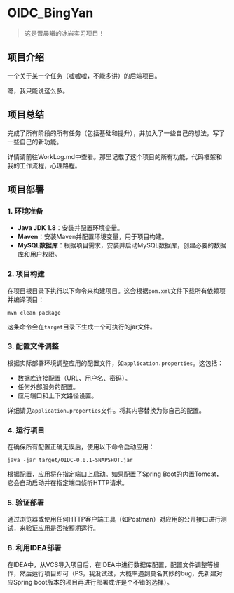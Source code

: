 # OIDC_BingYan

>这是晋晨曦的冰岩实习项目！

## 项目介绍

一个关于某一个任务（嘘嘘嘘，不能多讲）的后端项目。

嗯，我只能说这么多。

## 项目总结

完成了所有阶段的所有任务（包括基础和提升），并加入了一些自己的想法，写了一些自己的新功能。

详情请前往WorkLog.md中查看。那里记载了这个项目的所有功能，代码框架和我的工作流程，心理路程。

## 项目部署

### 1. 环境准备

- **Java JDK 1.8**：安装并配置环境变量。
- **Maven**：安装Maven并配置环境变量，用于项目构建。
- **MySQL数据库**：根据项目需求，安装并启动MySQL数据库，创建必要的数据库和用户权限。

### 2. 项目构建

在项目根目录下执行以下命令来构建项目。这会根据`pom.xml`文件下载所有依赖项并编译项目：

```shell
mvn clean package
```

这条命令会在`target`目录下生成一个可执行的jar文件。

### 3. 配置文件调整

根据实际部署环境调整应用的配置文件，如`application.properties`。这包括：

- 数据库连接配置（URL、用户名、密码）。
- 任何外部服务的配置。
- 应用端口和上下文路径设置。

详细请见`application.properties`文件。将其内容替换为你自己的配置。

### 4. 运行项目

在确保所有配置正确无误后，使用以下命令启动应用：

```shell
java -jar target/OIDC-0.0.1-SNAPSHOT.jar
```

根据配置，应用将在指定端口上启动。如果配置了Spring Boot的内置Tomcat，它会自动启动并在指定端口侦听HTTP请求。

### 5. 验证部署

通过浏览器或使用任何HTTP客户端工具（如Postman）对应用的公开接口进行测试，来验证应用是否按预期运行。

### 6. 利用IDEA部署

在IDEA中，从VCS导入项目后，在IDEA中进行数据库配置，配置文件调整等操作，然后运行项目即可（PS，我没试过，大概率遇到莫名其妙的bug，先新建对应Spring boot版本的项目再进行部署或许是个不错的选择）。
